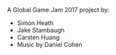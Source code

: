 A Global Game Jam 2017 project by:

* Simon Heath
* Jake Stambaugh
* Carsten Huang
* Music by Daniel Cohen
